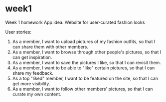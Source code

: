 # week1
Week 1 homework
App idea: Website for user-curated fashion looks

User stories:
1. As a member, I want to upload pictures of my fashion outfits, so that I can share them with other members.
2. As a member, I want to browse through other people's pictures, so that I can get inspiration.
3. As a member, I want to save the pictures I like, so that I can revisit them.
4. As a member, I want to be able to "like" certain pictures, so that I can share my feedback.
5. As a top "liked" member, I want to be featured on the site, so that I can get more visibility.
6. As a member, I want to follow other members' pictures, so that I can curate my own content.


